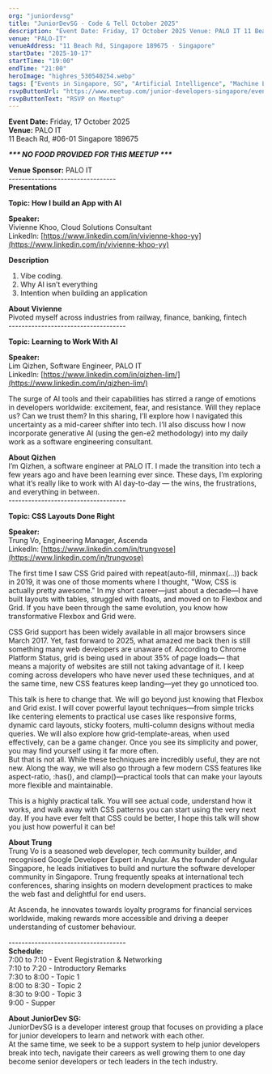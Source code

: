 ```yaml
---
org: "juniordevsg"
title: "JuniorDevSG - Code & Tell October 2025"
description: "Event Date: Friday, 17 October 2025 Venue: PALO IT 11 Beach Rd, #06-01 Singapore 189675 *** NO FOOD PROVIDED FOR THIS MEETUP *** Venue Sponsor: PALO IT --------"
venue: "PALO-IT"
venueAddress: "11 Beach Rd, Singapore 189675 · Singapore"
startDate: "2025-10-17"
startTime: "19:00"
endTime: "21:00"
heroImage: "highres_530540254.webp"
tags: ["Events in Singapore, SG", "Artificial Intelligence", "Machine Learning", "Software Development", "Web Development"]
rsvpButtonUrl: "https://www.meetup.com/junior-developers-singapore/events/311248436/"
rsvpButtonText: "RSVP on Meetup"
---
```


**Event Date:** Friday, 17 October 2025  
**Venue:** PALO IT  
11 Beach Rd, #06-01 Singapore 189675

_**\*\*\* NO FOOD PROVIDED FOR THIS MEETUP \*\*\***_

**Venue Sponsor:** PALO IT  
\---------------------------------  
**Presentations**

**Topic: How I build an App with AI**

**Speaker:**  
Vivienne Khoo, Cloud Solutions Consultant  
LinkedIn: [https://www.linkedin.com/in/vivienne-khoo-yy](https://www.linkedin.com/in/vivienne-khoo-yy)

**Description**

1.  Vibe coding.
2.  Why AI isn’t everything
3.  Intention when building an application

**About Vivienne**  
Pivoted myself across industries from railway, finance, banking, fintech  
\------------------------------------

**Topic: Learning to Work With AI**

**Speaker:**  
Lim Qizhen, Software Engineer, PALO IT  
LinkedIn: [https://www.linkedin.com/in/qizhen-lim/](https://www.linkedin.com/in/qizhen-lim/)

The surge of AI tools and their capabilities has stirred a range of emotions in developers worldwide: excitement, fear, and resistance. Will they replace us? Can we trust them? In this sharing, I’ll explore how I navigated this uncertainty as a mid-career shifter into tech. I’ll also discuss how I now incorporate generative AI (using the gen-e2 methodology) into my daily work as a software engineering consultant.

**About Qizhen**  
I’m Qizhen, a software engineer at PALO IT. I made the transition into tech a few years ago and have been learning ever since. These days, I’m exploring what it’s really like to work with AI day-to-day — the wins, the frustrations, and everything in between.  
\------------------------------------

**Topic: CSS Layouts Done Right**

**Speaker:**  
Trung Vo, Engineering Manager, Ascenda  
LinkedIn: [https://www.linkedin.com/in/trungvose](https://www.linkedin.com/in/trungvose)

The first time I saw CSS Grid paired with repeat(auto-fill, minmax(...)) back in 2019, it was one of those moments where I thought, "Wow, CSS is actually pretty awesome." In my short career—just about a decade—I have built layouts with tables, struggled with floats, and moved on to Flexbox and Grid. If you have been through the same evolution, you know how transformative Flexbox and Grid were.

CSS Grid support has been widely available in all major browsers since March 2017. Yet, fast forward to 2025, what amazed me back then is still something many web developers are unaware of. According to Chrome Platform Status, grid is being used in about 35% of page loads— that means a majority of websites are still not taking advantage of it. I keep coming across developers who have never used these techniques, and at the same time, new CSS features keep landing—yet they go unnoticed too.

This talk is here to change that. We will go beyond just knowing that Flexbox and Grid exist. I will cover powerful layout techniques—from simple tricks like centering elements to practical use cases like responsive forms, dynamic card layouts, sticky footers, multi-column designs without media queries. We will also explore how grid-template-areas, when used effectively, can be a game changer. Once you see its simplicity and power, you may find yourself using it far more often.  
But that is not all. While these techniques are incredibly useful, they are not new. Along the way, we will also go through a few modern CSS features like aspect-ratio, :has(), and clamp()—practical tools that can make your layouts more flexible and maintainable.

This is a highly practical talk. You will see actual code, understand how it works, and walk away with CSS patterns you can start using the very next day. If you have ever felt that CSS could be better, I hope this talk will show you just how powerful it can be!

**About Trung**  
Trung Vo is a seasoned web developer, tech community builder, and recognised Google Developer Expert in Angular. As the founder of Angular Singapore, he leads initiatives to build and nurture the software developer community in Singapore. Trung frequently speaks at international tech conferences, sharing insights on modern development practices to make the web fast and delightful for end users.

At Ascenda, he innovates towards loyalty programs for financial services worldwide, making rewards more accessible and driving a deeper understanding of customer behaviour.

\------------------------------------  
**Schedule:**  
7:00 to 7:10 - Event Registration & Networking  
7:10 to 7:20 - Introductory Remarks  
7:30 to 8:00 - Topic 1  
8:00 to 8:30 - Topic 2  
8:30 to 9:00 - Topic 3  
9:00 - Supper

**About JuniorDev SG:**  
JuniorDevSG is a developer interest group that focuses on providing a place for junior developers to learn and network with each other.  
At the same time, we seek to be a support system to help junior developers break into tech, navigate their careers as well growing them to one day become senior developers or tech leaders in the tech industry.